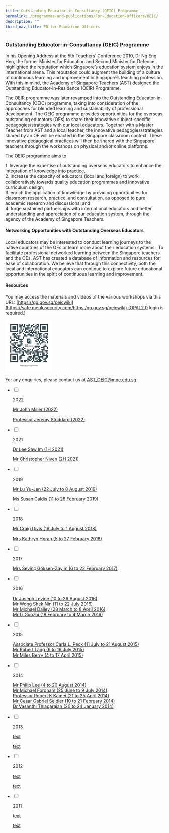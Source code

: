 ```yaml
---
title: Outstanding Educator–in–Consultancy (OEIC) Programme
permalink: /programmes-and-publications/For-Education-Officers/OEIC/
description: ""
third_nav_title: PD for Education Officers
---
```

### Outstanding Educator-in-Consultancy (OEIC) Programme

In his Opening Address at the 5th Teachers’ Conference 2010, Dr Ng Eng Hen, the former Minister for Education and Second Minister for Defence, highlighted the reputation which Singapore’s education system enjoys in the international arena. This reputation could augment the building of a culture of continuous learning and improvement in Singapore’s teaching profession. With this in mind, the Academy of Singapore Teachers (AST) designed the Outstanding Educator-in-Residence (OEIR) Programme.

The OEIR programme was later revamped into the Outstanding Educator-in-Consultancy (OEIC) programme, taking into consideration of the approaches for blended learning and sustainability of professional development. The OEIC programme provides opportunities for the overseas outstanding educators (OEs) to share their innovative subject-specific pedagogies/strategies with our local educators. Together with a Master Teacher from AST and a local teacher, the innovative pedagogies/strategies shared by an OE will be enacted in the Singapore classroom context. These innovative pedagogical practices will then be shared with the Singapore teachers through the workshops on physical and/or online platforms.

The OEIC programme aims to

1\.  leverage the expertise of outstanding overseas educators to enhance the integration of knowledge into practice, <br>
2.  increase the capacity of educators (local and foreign) to work collaboratively towards quality education programmes and innovative curriculum design,<br>
3.  enrich the application of knowledge by providing opportunities for classroom research, practice, and consultation, as opposed to pure academic research and discussions; and <Br>
4.  forge sustained partnerships with international educators and better understanding and appreciation of our education system, through the agency of the Academy of Singapore Teachers.

#### Networking Opportunities with Outstanding Overseas Educators
 

Local educators may be interested to conduct learning journeys to the native countries of the OEs or learn more about their education systems.  To facilitate professional networked learning between the Singapore teachers and the OEs, AST has created a database of information and resources for ease of collaboration. We believe that through this connectivity, both the local and international educators can continue to explore future educational opportunities in the spirit of continuous learning and improvement.

#### Resources
 

You may access the materials and videos of the various workshops via this URL: [https://go.gov.sg/oeicwiki](https://safe.menlosecurity.com/https:/go.gov.sg/oeicwiki) (OPAL2.0 login is required.)

<img src="/images/oeicqr.png" style="width:30%">

For any enquiries, please contact us at [AST\_OEIC@moe.edu.sg](mailto:AST_OEIC@moe.edu.sg).

<ul class="jekyllcodex_accordion">  
  
<li>  
  
<input type="checkbox" id="accordion1">  
  
<label for="accordion1">2022</label>  
  
<div>  
  
<p>
<a href="https://staging.d2dfevnwgxersp.amplifyapp.com/oeic/Mr-John-Miller/">Mr John Miller (2022)</a><br> 
	
<a href="https://staging.d2dfevnwgxersp.amplifyapp.com/oeic/Professor-Jeremy-Stoddard/">Professor Jeremy Stoddard (2022)</a>
</p>  
  
</div>  
  
</li>  
<li>  
  
<input type="checkbox" id="accordion2">  
  
<label for="accordion2">2021</label>  
  
<div>  
  
<p>
<a href="https://staging.d2dfevnwgxersp.amplifyapp.com/oeic/Dr-Lee-Saw-Im/">Dr Lee Saw Im (1H 2021)</a><br> 
	
<a href="https://staging.d2dfevnwgxersp.amplifyapp.com/oeic/Mr-Christopher-Niven/">Mr Christopher Niven (2H 2021)</a>
</p>  
  
</div>  
  
</li>  
 
<li>  
  
<input type="checkbox" id="accordion3">  
  
<label for="accordion3">2019</label>  
  
<div>  
  
<p>
<a href="https://staging.d2dfevnwgxersp.amplifyapp.com/oeic/Mr-Lu-Yu-Jen/">Mr Lu Yu-Jen (22 July to 8 August 2019)</a><br> 
	
<a href="https://staging.d2dfevnwgxersp.amplifyapp.com/oeic/Ms-Susan-Caldis/">Ms Susan Caldis (11 to 28 February 2019)</a>
</p>  
  
</div>  
  
</li>  
	
<li>  
  
<input type="checkbox" id="accordion4">  
  
<label for="accordion4">2018</label>  
  
<div>  
  
<p>
<a href="https://staging.d2dfevnwgxersp.amplifyapp.com/oeic/Mr-Craig-Divis/">Mr Craig Divis (16 July to 1 August 2018)</a><br> 
	
<a href="https://staging.d2dfevnwgxersp.amplifyapp.com/oeic/Mrs-Kathryn-Horan/">Mrs Kathryn Horan (5 to 27 February 2018)
</a>
</p>  
  
</div>  
  
</li>  
	
<li>  
  
<input type="checkbox" id="accordion5">  
  
<label for="accordion5">2017</label>  
  
<div>  
  
<p>
<a href="https://staging.d2dfevnwgxersp.amplifyapp.com/oeic/Mrs-Sevinc/">Mrs Sevinç Göksen-Zayim (6 to 22 February 2017)</a><br> 

  
</p>  
  
</div>  
  
</li>  
	
<li>  
  
<input type="checkbox" id="accordion6">  
  
<label for="accordion6">2016</label>  
  
<div>  
  
<p>
<a href="https://staging.d2dfevnwgxersp.amplifyapp.com/oeic/Dr-Joseph-Levine/">Dr Joseph Levine (10 to 26 August 2016)
</a><br> 
<a href="https://staging.d2dfevnwgxersp.amplifyapp.com/oeic/Mr-Wong-Shek-Nin/">Mr Wong Shek Nin (11 to 22 July 2016)</a><br> 
<a href="https://staging.d2dfevnwgxersp.amplifyapp.com/oeic/Mr-Michael-Dalley/">Mr Michael Dalley (28 March to 8 April 2016)</a><br> 	
<a href="https://staging.d2dfevnwgxersp.amplifyapp.com/oeic/Mr-Li-Guozhi/">Mr Li Guozhi (18 February to 4 March 2016)</a>
</p>  
  
</div>  
  
</li>  	
 
<li>  
  
<input type="checkbox" id="accordion7">  
  
<label for="accordion7">2015</label>  
  
<div>  
  
<p>
<a href="https://staging.d2dfevnwgxersp.amplifyapp.com/oeic/Associate-Professor-Carla-L-Peck/">Associate Professor Carla L. Peck (11 July to 21 August 2015)</a><br> 
<a href="https://staging.d2dfevnwgxersp.amplifyapp.com/oeic/Mr-Robert-Lang/">Mr Robert Lang (6 to 16 July 2015)</a><br> 	
<a href="https://staging.d2dfevnwgxersp.amplifyapp.com/oeic/Mr-Miles-Berry/">Mr Miles Berry (4 to 17 April 2015)</a>
</p>  
  
</div>  
  
</li>  
<li>  
  
<input type="checkbox" id="accordion8">  
  
<label for="accordion8">2014</label>  
  
<div>  
  
<p>
<a href="https://staging.d2dfevnwgxersp.amplifyapp.com/oeic/Mr-Philip-Lee/">Mr Philip Lee (4 to 20 August 2014)</a><br> 
<a href="https://staging.d2dfevnwgxersp.amplifyapp.com/oeic/Mr-Michael-Fordham/">Mr Michael Fordham (25 June to 9 July 2014)</a><br> 
<a href="https://staging.d2dfevnwgxersp.amplifyapp.com/oeic/Professor-Robert-K-Kamei/">Professor Robert K Kamei (21 to 25 April 2014)</a><br> 
<a href="https://staging.d2dfevnwgxersp.amplifyapp.com/oeic/Mr-Cesar-Gabriel-Seidler/">Mr Cesar Gabriel Seidler (10 to 21 February 2014)</a><br> 	
<a href="https://staging.d2dfevnwgxersp.amplifyapp.com/oeic/Dr-Vasanthi-Thiagarajan/">Dr Vasanthi Thiagarajan (20 to 24 January 2014)</a>
</p>  
  
</div>  
  
</li>  
  
<li>  
  
<input type="checkbox" id="accordion9">  
  
<label for="accordion9">2013</label>  
  
<div>  
  
<p>
<a href="link">text</a><br> 
	
<a href="link">text</a>
  
</p>  
  
</div>  
  
</li>  
	
<li>  
  
<input type="checkbox" id="accordion10">  
  
<label for="accordion10">2012</label>  
  
<div>  
  
<p>
<a href="link">text</a><br> 
	
<a href="link">text</a>
</p>  
  
</div>  
  
</li>  	
  
<li>  
  
<input type="checkbox" id="accordion11">  
  
<label for="accordion11">2011</label>  
  
<div>  
  
<p>
<a href="link">text</a><br> 
	
<a href="link">text</a>
</p>  
  
</div>  
  
</li>  

</ul>